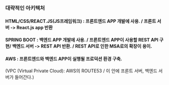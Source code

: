 ### 대략적인 아키텍처

#### HTML/CSS/REACT.JS(JS프레임워크) : 프론트엔드 APP 개발에 사용. / 프론트 서버 -> React.js app 반환
#### SPRING BOOT : 백엔드 APP 개발에 사용. / 프론트엔드 APP이 사용할 REST API 구현/ 백엔드 서버 -> REST API 반환. / REST API로 인한 MSA로의 확장이 용이.
#### AWS : 프론트엔드와 백엔드 APP이 실행될 프로덕션 환경 구축.
(VPC (Virtual Private Cloud): AWS의 ROUTE53 / 이 안에 프론트 서버, 백엔드 서버가 들어간다.)

